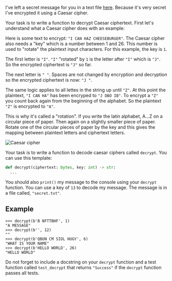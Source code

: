 I've left a secret message for you in a text file [here](media/secret.txt). Because it's very
secret I've encrypted it using a Caesar cipher.

Your task is to write a function to decrypt Caesar ciphertext. First let's understand what a Caesar
cipher does with an example:

Here is some text to encrypt: `"I CAN HAZ CHEESEBURGER"`. The Caesar cipher also needs a "key" which is a number
between 1 and 26. This number is used to "rotate" the plaintext input characters. For this example,
the key is `1`.

The first letter is `"I"`. `"I"` "rotated" by `1` is the letter after `"I"` which is `"J"`. So the
encrypted ciphertext is `"J"` so far.

The next letter is `" "`. Spaces are not changed by encryption and decryption so the encrypted
ciphertext is now: `"J "`.

The same logic applies to all lettes in the string up until `"Z"`. At this point the plaintext,
`"I CAN HA"` has been encryped to `"J DBO IB"`. To encrypt a `"Z"` you count back again from the
beginning of the alphabet. So the plaintext `"Z"` is encrypted to `"A"`.

This is why it's called a "rotation". If you write the latin alphabet, A...Z on a circular piece of
paper. Then again on a slightly smaller piece of paper. Rotate one of the circular pieces of paper by
the key and this gives the mapping between plaintext letters and ciphertext letters.

![Caesar cipher](https://gkaccess.com/wp-content/uploads/2020/01/Caesar_Cipher_GateKeeper_security_compliance_proximity_authentication_2fa_mfa-768x803.jpg)

Your task is to write a function to decode caesar ciphers called `decrypt`. You can use this template:

```python
def decrypt(ciphertext: bytes, key: int) -> str:
  ...
```


You should also `print()` my message to the console using your `decrypt` function.
You can use a key of `13` to decode my message. The message is in a file called, `"secret.txt"`.

## Example

```console?lang=python&prompt=>>>
>>> decrypt(b'B NFTTBHF', 1)
"A MESSAGE"
>>> decrypt(b'', 12)
""
>>> decrypt(b'QBUN CM SIOL HUGY', 6)
"WHAT IS YOUR NAME"
>>> decrypt(b'HELLO WORLD', 26)
"HELLO WORLD"
```


Do not forget to include a docstring on your `decrypt` function and a test function called
`test_decrypt` that returns `"Success"` if the `decrypt` function passes all tests.
